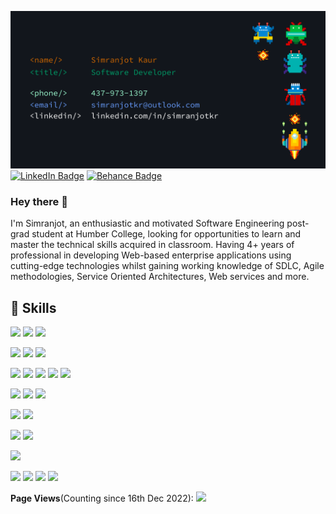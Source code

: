 [![Header](./assets/GithubBanner.png "Header")](https://github.com/simranjotkr/)
[![LinkedIn Badge](https://img.shields.io/badge/LinkedIn-Profile-informational?style=flat&logo=linkedin&logoColor=white&color=0D76A8)](https://www.linkedin.com/in/simranjotkr/)
[![Behance Badge](https://img.shields.io/badge/Behance-Profile-informational?style=flat&logo=behance&logoColor=white&color=0D76A8)](https://www.behance.com/in/simranjotkr/)

### Hey there 👋

I'm Simranjot, an enthusiastic and motivated Software Engineering post-grad student at Humber College,
looking for opportunities to learn and master the technical skills acquired in classroom. Having 4+ years of professional in developing Web-based enterprise applications using cutting-edge technologies whilst gaining working knowledge of SDLC, Agile methodologies, Service Oriented Architectures, Web services and more.

## 💼 Skills
<!--Operating Systems -->
![](https://img.shields.io/badge/OperatingSystem-Windows-informational?style=flat&logo=Windows&logoColor=white&color=4AB197)
![](https://img.shields.io/badge/OperatingSystem-Linux-informational?style=flat&logo=Linux&logoColor=white&color=4AB197)
![](https://img.shields.io/badge/OperatingSystem-macOS-informational?style=flat&logo=macOS&logoColor=white&color=4AB197)
<!--Programming Languages-->
![](https://img.shields.io/badge/Code-JavaScript-informational?style=flat&logo=JavaScript&logoColor=white&color=4AB197)
![](https://img.shields.io/badge/Code-Java-informational?style=flat&logo=Java&logoColor=white&color=4AB197)
![](https://img.shields.io/badge/Code-C++-informational?style=flat&logo=C++&logoColor=white&color=4AB197)
<!--Web Technologies-->
![](https://img.shields.io/badge/WebTechnologies-HTML-informational?style=flat&logo=HTML5&logoColor=white&color=4AB197)
![](https://img.shields.io/badge/WebTechnologies-CSS-informational?style=flat&logo=CSS3&logoColor=white&color=4AB197)
![](https://img.shields.io/badge/WebTechnologies-SASS-informational?style=flat&logo=SASS&logoColor=white&color=4AB197)
![](https://img.shields.io/badge/WebTechnologies-Bootstrap-informational?style=flat&logo=BootStrap&logoColor=white&color=4AB197)
![](https://img.shields.io/badge/WebTechnologies-React-informational?style=flat&logo=React&logoColor=white&color=4AB197)
<!--Version Control-->
![](https://img.shields.io/badge/VersionControl-Git-informational?style=flat&logo=Git&logoColor=white&color=4AB197)
![](https://img.shields.io/badge/VersionControl-IBM_Rational_Clearcase-informational?style=flat&logo=IBM_Rational_Clearcase&logoColor=white&color=4AB197)
![](https://img.shields.io/badge/VersionControl-SVN-informational?style=flat&logo=SVN&logoColor=white&color=4AB197)
<!--Database -->
![](https://img.shields.io/badge/Database-MySQL-informational?style=flat&logo=MySQL&logoColor=white&color=4AB197)
![](https://img.shields.io/badge/Database-OracleSQL-informational?style=flat&logo=Oracle&logoColor=white&color=4AB197)
<!-- Teasting Tools-->
![](https://img.shields.io/badge/TestingTools-Mockito-informational?style=flat&logo=Mockito&logoColor=white&color=4AB197)
![](https://img.shields.io/badge/TestingTools-HP_ALM-informational?style=flat&logo=HP_ALM&logoColor=white&color=4AB197)
<!-- Automation-->
![](https://img.shields.io/badge/Automation-Jenkins-informational?style=flat&logo=Jenkins&logoColor=white&color=4AB197)
<!-- Graphic Desiging-->
![](https://img.shields.io/badge/GraphicDesiging-Adobe_Illustrator-informational?style=flat&logo=Adobe_Illustrator&logoColor=white&color=4AB197)
![](https://img.shields.io/badge/GraphicDesiging-Adobe_Photoshop-informational?style=flat&logo=Adobe_Photoshop&logoColor=white&color=4AB197)
![](https://img.shields.io/badge/GraphicDesiging-Wondershare_Filmora-informational?style=flat&logo=Wondershare_Filmora&logoColor=white&color=4AB197)
![](https://img.shields.io/badge/GraphicDesiging-Coral_Draw-informational?style=flat&logo=Coral_draw&logoColor=white&color=4AB197)

**Page Views**(Counting since 16th Dec 2022): ![](https://komarev.com/ghpvc/?username=simranjotkr&color=green)
